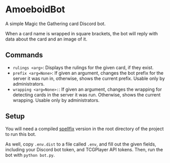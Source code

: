 # AmoeboidBot

A simple Magic the Gathering card Discord bot.

When a card name is wrapped in square brackets, the bot will reply with data about the card and an image of it.

## Commands
- `rulings <arg>`: Displays the rulings for the given card, if they exist.
- `prefix <arg=None>`: If given an argument, changes the bot prefix for the server it was run in, otherwise, shows the current prefix. Usable only by administrators.
- `wrapping <arg=None>:`: If given an argument, changes the wrapping for detecting cards in the server it was run. Otherwise, shows the current wrapping. Usable only by administrators.

## Setup
You will need a compiled [spellfix](https://www.sqlite.org/spellfix1.html) version in the root directory of the project to run this bot.

As well, copy `.env.dist` to a file called `.env`, and fill out the given fields, including your Discord bot token, and TCGPlayer API tokens. Then, run the bot with `python bot.py`.